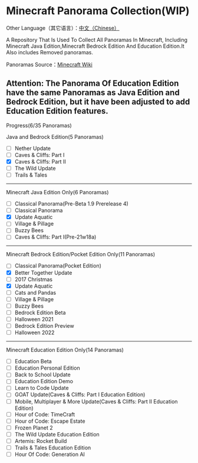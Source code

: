 # Minecraft Panorama Collection(WIP)

Other Language（其它语言）：[中文（Chinese）](https://github.com/SomethingWasWrong-David/Minecraft-Panorama-Collection/blob/main/ReadME-CN.md)

A Repository That Is Used To Collect All Panoramas In Minecraft, Including Minecraft Java Edition,Minecraft Bedrock Edition And Education Edition.It Also includes Removed panoramas.

Panoramas Source：[Minecraft Wiki](https://minecraft.wiki/w/Panorama)

Attention: The Panorama Of Education Edition have the same Panoramas as Java Edition and Bedrock Edition, but it have been adjusted to add Education Edition features.
---------------------------------------
Progress(6/35 Panoramas)

Java and Bedrock Edition(5 Panoramas)
- [ ] Nether Update
- [ ] Caves & Cliffs: Part I
- [x] Caves & Cliffs: Part II
- [ ] The Wild Update
- [ ] Trails & Tales
-----------------------------------------------------------------
Minecraft Java Edition Only(6 Panoramas)
- [ ] Classical Panorama(Pre-Beta 1.9 Prerelease 4)
- [ ] Classical Panorama
- [x] Update Aquatic
- [ ] Village & Pillage
- [ ] Buzzy Bees
- [ ] Caves & Cliffs: Part I(Pre-21w18a)
-----------------------------------------------------------------
Minecraft Bedrock Edition/Pocket Edition Only(11 Panoramas)
- [ ] Classical Panorama(Pocket Edition)
- [x] Better Together Update
- [ ] 2017 Christmas
- [x] Update Aquatic
- [ ] Cats and Pandas
- [ ] Village & Pillage
- [ ] Buzzy Bees
- [ ] Bedrock Edition Beta
- [ ] Halloween 2021
- [ ] Bedrock Edition Preview
- [ ] Halloween 2022
-----------------------------------------------------------------
Minecraft Education Edition Only(14 Panoramas)
- [ ] Education Beta
- [ ] Education Personal Edition
- [ ] Back to School Update
- [ ] Education Edition Demo
- [ ] Learn to Code Update
- [ ] GOAT Update(Caves & Cliffs: Part I Education Edition)
- [ ] Mobile, Multiplayer & More Update(Caves & Cliffs: Part II Education Edition)
- [ ] Hour of Code: TimeCraft
- [ ] Hour of Code: Escape Estate
- [ ] Frozen Planet 2
- [ ] The Wild Update Education Edition
- [ ] Artemis: Rocket Build
- [ ] Trails & Tales Education Edition
- [ ] Hour Of Code: Generation AI
